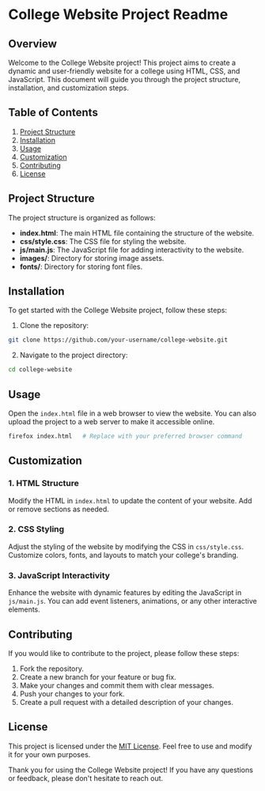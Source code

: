 # College Website Project Readme

## Overview

Welcome to the College Website project! This project aims to create a dynamic and user-friendly website for a college using HTML, CSS, and JavaScript. This document will guide you through the project structure, installation, and customization steps.

## Table of Contents

1. [Project Structure](#project-structure)
2. [Installation](#installation)
3. [Usage](#usage)
4. [Customization](#customization)
5. [Contributing](#contributing)
6. [License](#license)

## Project Structure

The project structure is organized as follows:

- **index.html**: The main HTML file containing the structure of the website.
- **css/style.css**: The CSS file for styling the website.
- **js/main.js**: The JavaScript file for adding interactivity to the website.
- **images/**: Directory for storing image assets.
- **fonts/**: Directory for storing font files.

## Installation

To get started with the College Website project, follow these steps:

1. Clone the repository:

```bash
git clone https://github.com/your-username/college-website.git
```

2. Navigate to the project directory:

```bash
cd college-website
```

## Usage

Open the `index.html` file in a web browser to view the website. You can also upload the project to a web server to make it accessible online.

```bash
firefox index.html   # Replace with your preferred browser command
```

## Customization

### 1. HTML Structure

Modify the HTML in `index.html` to update the content of your website. Add or remove sections as needed.

### 2. CSS Styling

Adjust the styling of the website by modifying the CSS in `css/style.css`. Customize colors, fonts, and layouts to match your college's branding.

### 3. JavaScript Interactivity

Enhance the website with dynamic features by editing the JavaScript in `js/main.js`. You can add event listeners, animations, or any other interactive elements.

## Contributing

If you would like to contribute to the project, please follow these steps:

1. Fork the repository.
2. Create a new branch for your feature or bug fix.
3. Make your changes and commit them with clear messages.
4. Push your changes to your fork.
5. Create a pull request with a detailed description of your changes.

## License

This project is licensed under the [MIT License](LICENSE). Feel free to use and modify it for your own purposes.

Thank you for using the College Website project! If you have any questions or feedback, please don't hesitate to reach out.
